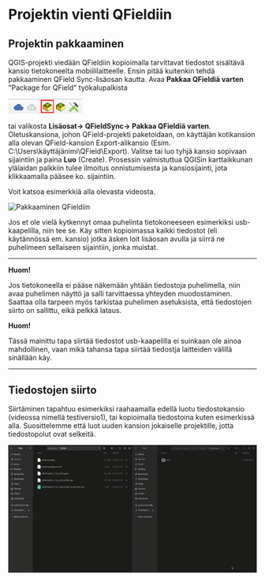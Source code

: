 # Projektin vienti QFieldiin

## Projektin pakkaaminen

QGIS-projekti viedään QFieldiin kopioimalla tarvittavat tiedostot sisältävä kansio tietokoneelta mobiililaitteelle. Ensin pitää kuitenkin tehdä pakkaaminen QField Sync-lisäosan kautta. Avaa **Pakkaa QFieldiä varten** "Package for QField" työkalupalkista 

[<img src="img/qfieldsync_pakkaa.png" width="150" />](img/qfieldsync_pakkaa.png)

tai valikosta **Lisäosat-> QFieldSync-> Pakkaa QFieldiä varten**. Oletuskansiona, johon QField-projekti paketoidaan, on käyttäjän kotikansion alla olevan QField-kansion Export-alikansio (Esim. C:\Users\käyttäjänimi\QField\Export). Valitse tai luo tyhjä kansio sopivaan sijaintiin ja paina **Luo** (Create). Prosessin valmistuttua QGISin karttaikkunan ylälaidan palkkiin tulee ilmoitus onnistumisesta ja kansiosijainti, jota klikkaamalla pääsee ko. sijaintiin.

Voit katsoa esimerkkiä alla olevasta videosta. 


![Pakkaaminen QFieldiin](img/package_for_qfield_2.gif)

Jos et ole vielä kytkennyt omaa puhelinta tietokoneeseen esimerkiksi usb-kaapelilla, niin tee se. Käy sitten kopioimassa kaikki tiedostot (eli käytännössä em. kansio) jotka äsken loit lisäosan avulla ja siirrä ne puhelimeen sellaiseen sijaintiin, jonka  muistat. 

---
**Huom!**

 Jos tietokoneella ei pääse näkemään yhtään tiedostoja puhelimella, niin avaa puhelimen näyttö ja salli tarvittaessa yhteyden muodostaminen. Saattaa olla tarpeen myös tarkistaa puhelimen asetuksista, että tiedostojen siirto on sallittu, eikä pelkkä lataus.


**Huom!** 

Tässä mainittu tapa siirtää tiedostot usb-kaapelilla ei suinkaan ole ainoa mahdollinen, vaan mikä tahansa tapa siirtää tiedostja laitteiden välillä sinällään käy. 

---
## Tiedostojen siirto
Siirtäminen tapahtuu esimerkiksi raahaamalla edellä luotu tiedostokansio (videossa nimellä testiversio1), tai kopioimalla tiedostoina  kuten esimerkissä alla. Suosittelemme että luot uuden kansion jokaiselle projektille, jotta tiedostopolut ovat selkeitä.

![Tiedostojen siirto puhelimeen](img/tiedostojen_siirto.gif)